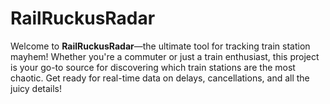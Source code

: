 # RailRuckusRadar
Welcome to **RailRuckusRadar**—the ultimate tool for tracking train station mayhem! Whether you're a commuter or just a train enthusiast, this project is your go-to source for discovering which train stations are the most chaotic. Get ready for real-time data on delays, cancellations, and all the juicy details!
